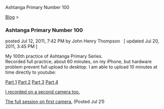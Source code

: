 Ashtanga Primary Number 100 

[Blog](../z-blog-1.html)‎ > ‎

### Ashtanga Primary Number 100

posted Jul 12, 2011, 7:42 PM by John Henry Thompson   \[ updated Jul 20, 2011, 3:45 PM \]

My 100th practice of Ashtanga Primary Series.  
Recorded full practice, about 60 minutes, on my iPhone, but hardware problem prevent full upload to desktop. I am able to upload 10 minutes at time directly to youtube:  
  
[Part 1](http://www.youtube.com/watch?v=7fwFZxkAloE) [Part 2](http://www.youtube.com/watch?v=1L3jlLl2Ygs) [Part 3](http://www.youtube.com/watch?v=cKAMepd3544) [Part 4](http://www.youtube.com/watch?v=c04Ft2_f_NY)  
  
[I recorded on a second camera too.](http://www.youtube.com/watch?v=s3WISjMISdQ)  
  
[The full session on first camera.](http://www.youtube.com/watch?v=plPbLxta760) (Posted Jul 21)  
  

  

